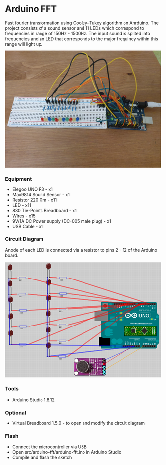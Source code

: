 # Arduino FFT

Fast fourier transformation using Cooley–Tukey algorithm on Anrduino.
The project consists of a sound sensor and 11 LEDs which correspond to frequencies in range of 150Hz - 1500Hz.
The input sound is splited into frequencies and an LED that corresponds to the major frequincy within this range will light up.

![Image](image.jpg)

### Equipment
* Elegoo UNO R3 - x1
* Max9814 Sound Sensor - x1
* Resistor 220 Om - x11
* LED - x11
* 830 Tie-Points Breadboard - x1
* Wires - x15
* 9V/1A DC Power supply (DC-005 male plug) - x1
* USB Cable - x1

### Circuit Diagram
Anode of each LED is connected via a resistor to pins 2 - 12 of the Arduino board.

![Circuit Diagram](diagram/arduino-fft.png)

### Tools
* Arduino Studio 1.8.12

### Optional
* Virtual Breadboard 1.5.0 - to open and modify the circuit diagram

### Flash
* Connect the microcontroller via USB
* Open src/arduino-fft/arduino-fft.ino in Arduino Studio
* Compile and flash the sketch
